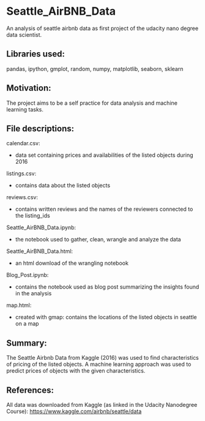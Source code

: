 # Seattle_AirBNB_Data
An analysis of seattle airbnb data as first project of the udacity nano degree data scientist.

## Libraries used:
pandas,
ipython,
gmplot,
random,
numpy,
matplotlib,
seaborn,
sklearn

## Motivation:
The project aims to be a self practice for data analysis and machine learning tasks.

## File descriptions:
calendar.csv: 
- data set containing prices and availabilities of the listed objects during 2016

listings.csv: 
- contains data about the listed objects

reviews.csv: 
- contains written reviews and the names of the reviewers connected to the listing_ids

Seattle_AirBNB_Data.ipynb: 
- the notebook used to gather, clean, wrangle and analyze the data

Seattle_AirBNB_Data.html: 
- an html download of the wrangling notebook

Blog_Post.ipynb: 
- contains the notebook used as blog post summarizing the insights found in the analysis

map.html: 
- created with gmap: contains the locations of the listed objects in seattle on a map

## Summary:
The Seattle Airbnb Data from Kaggle (2016) was used to find characteristics of pricing of the listed objects. 
A machine learning approach was used to predict prices of objects with the given characteristics.

## References:
All data was downloaded from Kaggle (as linked in the Udacity Nanodegree Course):
https://www.kaggle.com/airbnb/seattle/data
